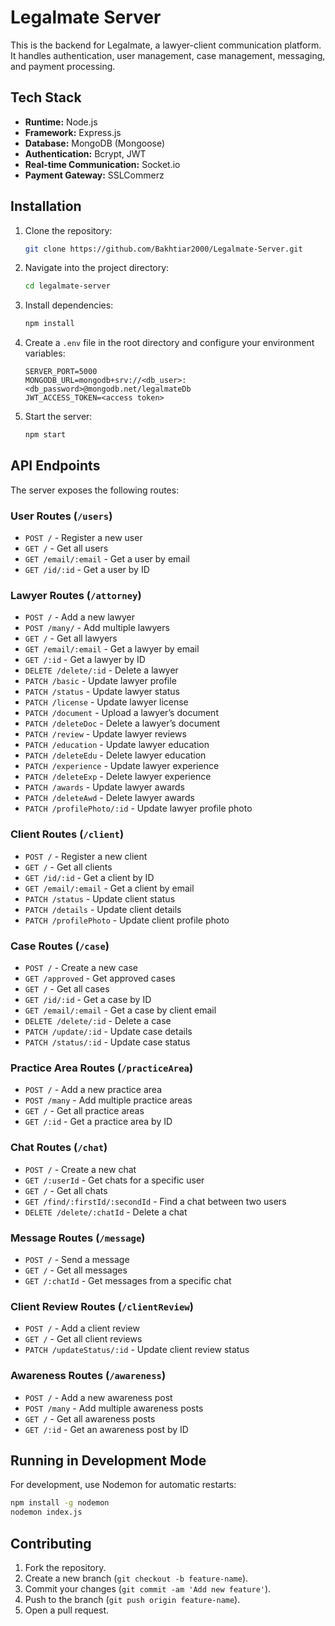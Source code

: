 # Legalmate Server

This is the backend for Legalmate, a lawyer-client communication platform. It handles authentication, user management, case management, messaging, and payment processing.

## Tech Stack

- **Runtime:** Node.js
- **Framework:** Express.js
- **Database:** MongoDB (Mongoose)
- **Authentication:** Bcrypt, JWT
- **Real-time Communication:** Socket.io
- **Payment Gateway:** SSLCommerz

## Installation

1. Clone the repository:
    ```bash
    git clone https://github.com/Bakhtiar2000/Legalmate-Server.git
    ```
2. Navigate into the project directory:
    ```bash
    cd legalmate-server
    ```
3. Install dependencies:
    ```bash
    npm install
    ```
4. Create a `.env` file in the root directory and configure your environment variables:
    ```env
    SERVER_PORT=5000
    MONGODB_URL=mongodb+srv://<db_user>:<db_password>@mongodb.net/legalmateDb
    JWT_ACCESS_TOKEN=<access token>
    ```
5. Start the server:
    ```bash
    npm start
    ```

## API Endpoints

The server exposes the following routes:

### **User Routes** (`/users`)
- `POST /` - Register a new user  
- `GET /` - Get all users  
- `GET /email/:email` - Get a user by email  
- `GET /id/:id` - Get a user by ID  

### **Lawyer Routes** (`/attorney`)
- `POST /` - Add a new lawyer  
- `POST /many/` - Add multiple lawyers  
- `GET /` - Get all lawyers  
- `GET /email/:email` - Get a lawyer by email  
- `GET /:id` - Get a lawyer by ID  
- `DELETE /delete/:id` - Delete a lawyer  
- `PATCH /basic` - Update lawyer profile  
- `PATCH /status` - Update lawyer status  
- `PATCH /license` - Update lawyer license  
- `PATCH /document` - Upload a lawyer’s document  
- `PATCH /deleteDoc` - Delete a lawyer’s document  
- `PATCH /review` - Update lawyer reviews  
- `PATCH /education` - Update lawyer education  
- `PATCH /deleteEdu` - Delete lawyer education  
- `PATCH /experience` - Update lawyer experience  
- `PATCH /deleteExp` - Delete lawyer experience  
- `PATCH /awards` - Update lawyer awards  
- `PATCH /deleteAwd` - Delete lawyer awards  
- `PATCH /profilePhoto/:id` - Update lawyer profile photo  

### **Client Routes** (`/client`)
- `POST /` - Register a new client  
- `GET /` - Get all clients  
- `GET /id/:id` - Get a client by ID  
- `GET /email/:email` - Get a client by email  
- `PATCH /status` - Update client status  
- `PATCH /details` - Update client details  
- `PATCH /profilePhoto` - Update client profile photo  

### **Case Routes** (`/case`)
- `POST /` - Create a new case  
- `GET /approved` - Get approved cases  
- `GET /` - Get all cases  
- `GET /id/:id` - Get a case by ID  
- `GET /email/:email` - Get a case by client email  
- `DELETE /delete/:id` - Delete a case  
- `PATCH /update/:id` - Update case details  
- `PATCH /status/:id` - Update case status  

### **Practice Area Routes** (`/practiceArea`)
- `POST /` - Add a new practice area  
- `POST /many` - Add multiple practice areas  
- `GET /` - Get all practice areas  
- `GET /:id` - Get a practice area by ID  

### **Chat Routes** (`/chat`)
- `POST /` - Create a new chat  
- `GET /:userId` - Get chats for a specific user  
- `GET /` - Get all chats  
- `GET /find/:firstId/:secondId` - Find a chat between two users  
- `DELETE /delete/:chatId` - Delete a chat  

### **Message Routes** (`/message`)
- `POST /` - Send a message  
- `GET /` - Get all messages  
- `GET /:chatId` - Get messages from a specific chat  

### **Client Review Routes** (`/clientReview`)
- `POST /` - Add a client review  
- `GET /` - Get all client reviews  
- `PATCH /updateStatus/:id` - Update client review status  

### **Awareness Routes** (`/awareness`)
- `POST /` - Add a new awareness post  
- `POST /many` - Add multiple awareness posts  
- `GET /` - Get all awareness posts  
- `GET /:id` - Get an awareness post by ID 

## Running in Development Mode

For development, use Nodemon for automatic restarts:

```bash
npm install -g nodemon
nodemon index.js
 ```

## Contributing

1. Fork the repository.
2. Create a new branch (`git checkout -b feature-name`).
3. Commit your changes (`git commit -am 'Add new feature'`).
4. Push to the branch (`git push origin feature-name`).
5. Open a pull request.
